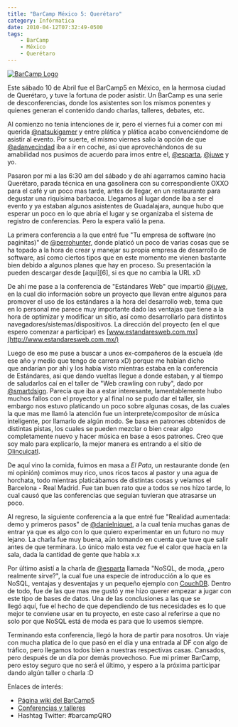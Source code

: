 ```yaml
---
title: "BarCamp México 5: Querétaro"
category: Infórmatica
date: 2010-04-12T07:32:49-0500
tags:
    - BarCamp
    - México
    - Querétaro
---
```


[![BarCamp Logo](http://osiux.ws/wp-content/uploads/2013/11/bar_camp_qro-300x69.png)](9c61f48c-bc33-4aa9-a452-9f69c5f8fc46.png) 

Este sábado 10 de Abril fue el BarCamp5 en México, en la hermosa ciudad de Querétaro, y tuve la fortuna de poder asistir. Un BarCamp es una serie de desconferencias, donde los asistentes son los mismos ponentes y quienes generan el contenido dando charlas, talleres, debates, etc.

Al comienzo no tenia intenciones de ir, pero el viernes fui a comer con mi querida [@natsukigamer](https://twitter.com/natsukigamer) y entre plática y plática acabo convenciéndome de asistir al evento. Por suerte, el mismo viernes salio la opción de que [@adanvecindad](https://twitter.com/adanvecindad) iba a ir en coche, así que aprovechándonos de su amabilidad nos pusimos de acuerdo para irnos entre el, [@esparta](https://twitter.com/esparta), [@juwe](https://twitter.com/juwe) y yo.

Pasaron por mi a las 6:30 am del sábado y de ahí agarramos camino hacia Querétaro, parada técnica en una gasolinera con su correspondiente OXXO para el café y un poco mas tarde, antes de llegar, en un restaurante para degustar una riquísima barbacoa. Llegamos al lugar donde iba a ser el evento y ya estaban algunos asistentes de Guadalajara, aunque hubo que esperar un poco en lo que abría el lugar y se organizaba el sistema de registro de conferencias. Pero la espera valió la pena.

La primera conferencia a la que entré fue &#34;Tu empresa de software (no paginitas)&#34; de [@perrohunter](https://twitter.com/perrohunter), donde platicó un poco de varias cosas que se ha topado a la hora de crear y manejar su propia empresa de desarrollo de software, así como ciertos tipos que en este momento me vienen bastante bien debido a algunos planes que hay en proceso. Su presentación la pueden descargar desde \[aqui\]\[6\], si es que no cambia la URL xD

De ahí me pase a la conferencia de &#34;Estándares Web&#34; que impartió [@juwe](https://twitter.com/juwe), en la cual dio información sobre un proyecto que llevan entre algunos para promover el uso de los estándares a la hora del desarrollo web, tema que en lo personal me parece muy importante dado las ventajas que tiene a la hora de optimizar y modificar un sitio, así como desarrollarlo para distintos navegadores/sistemas/dispositivos. La dirección del proyecto (en el que espero comenzar a participar) es [www.estandaresweb.com.mx](http://www.estandaresweb.com.mx/)

Luego de eso me puse a buscar a unos ex-compañeros de la escuela (de ese año y medio que tengo de carrera xD) porque me habían dicho que andarían por ahí y los había visto mientras estaba en la conferencia de Estándares, asi que dando vueltas llegue a donde estaban, y al tiempo de saludarlos caí en el taller de &#34;Web crawling con ruby&#34;, dado por [@smartdsign](https://twitter.com/smartdsign). Parecía que iba a estar interesante, lamentablemente hubo muchos fallos con el proyector y al final no se pudo dar el taller, sin embargo nos estuvo platicando un poco sobre algunas cosas, de las cuales la que mas me llamó la atención fue un interprete/compositor de música inteligente, por llamarlo de algún modo. Se basa en patrones obtenidos de distintas pistas, los cuales se pueden mezclar o bien crear algo completamente nuevo y hacer música en base a esos patrones. Creo que soy malo para explicarlo, la mejor manera es entrando a el sitio de [Olincuicatl](http://olincuicatl.com/).

De aquí vino la comida, fuimos en masa a _El Pata_, un restaurante donde (en mi opinión) comimos muy rico, unos ricos tacos al pastor y una agua de horchata, todo mientras platicábamos de distintas cosas y veíamos el Barcelona - Real Madrid. Fue tan buen rato que a todos se nos hizo tarde, lo cual causó que las conferencias que seguian tuvieran que atrasarse un poco.

Al regreso, la siguiente conferencia a la que entré fue &#34;Realidad aumentada: demo y primeros pasos&#34; de [@danielniquet](https://twitter.com/danielniquet), a la cual tenia muchas ganas de entrar ya que es algo con lo que quiero experimentar en un futuro no muy lejano. La charla fue muy buena, aún tomando en cuenta que tuve que salir antes de que terminara. Lo único malo esta vez fue el calor que hacía en la sala, dada la cantidad de gente que había x.x

Por último asistí a la charla de [@esparta](https://twitter.com/esparta) llamada &#34;NoSQL, de moda, ¿pero realmente sirve?&#34;, la cual fue una especie de introducción a lo que es NoSQL, ventajas y desventajas y un pequeño ejemplo con [CouchDB](http://couchdb.apache.org/). Dentro de todo, fue de las que mas me gustó y me hizo querer empezar a jugar con este tipo de bases de datos. Una de las conclusiones a las que se llegó aquí, fue el hecho de que dependiendo de tus necesidades es lo que mejor te conviene usar en tu proyecto, en este caso al referirse a que no solo por que NoSQL está de moda es para que lo usemos siempre.

Terminando esta conferencia, llegó la hora de partir para nosotros. Un viaje con mucha platica de lo que pasó en el día y una entrada al DF con algo de tráfico, pero llegamos todos bien a nuestras respectivas casas. Cansados, pero después de un día por demás provechoso. Fue mi primer BarCamp, pero estoy seguro que no será el último, y espero a la próxima participar dando algún taller o charla :D

Enlaces de interés: 

* [Página wiki del BarCamp5](http://barcamp.org/BarCampMexico5) 
* [Conferencias y talleres](http://barcamp.42simios.com/) 
* Hashtag Twitter: #barcampQRO